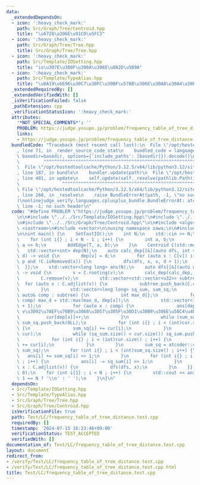 ```yaml
---
data:
  _extendedDependsOn:
  - icon: ':heavy_check_mark:'
    path: Src/Graph/Tree/Centroid.hpp
    title: "\u6728\u306E\u91CD\u5FC3"
  - icon: ':heavy_check_mark:'
    path: Src/Graph/Tree/Tree.hpp
    title: Src/Graph/Tree/Tree.hpp
  - icon: ':heavy_check_mark:'
    path: Src/Template/IOSetting.hpp
    title: "io\u307E\u308F\u308A\u306E\u8A2D\u5B9A"
  - icon: ':heavy_check_mark:'
    path: Src/Template/TypeAlias.hpp
    title: "\u6A19\u6E96\u30C7\u30FC\u30BF\u578B\u306E\u30A8\u30A4\u30EA\u30A2\u30B9"
  _extendedRequiredBy: []
  _extendedVerifiedWith: []
  _isVerificationFailed: false
  _pathExtension: cpp
  _verificationStatusIcon: ':heavy_check_mark:'
  attributes:
    '*NOT_SPECIAL_COMMENTS*': ''
    PROBLEM: https://judge.yosupo.jp/problem/frequency_table_of_tree_distance
    links:
    - https://judge.yosupo.jp/problem/frequency_table_of_tree_distance
  bundledCode: "Traceback (most recent call last):\n  File \"/opt/hostedtoolcache/Python/3.12.5/x64/lib/python3.12/site-packages/onlinejudge_verify/documentation/build.py\"\
    , line 71, in _render_source_code_stat\n    bundled_code = language.bundle(stat.path,\
    \ basedir=basedir, options={'include_paths': [basedir]}).decode()\n          \
    \         ^^^^^^^^^^^^^^^^^^^^^^^^^^^^^^^^^^^^^^^^^^^^^^^^^^^^^^^^^^^^^^^^^^^^^^^^^^^^^^^^^\n\
    \  File \"/opt/hostedtoolcache/Python/3.12.5/x64/lib/python3.12/site-packages/onlinejudge_verify/languages/cplusplus.py\"\
    , line 187, in bundle\n    bundler.update(path)\n  File \"/opt/hostedtoolcache/Python/3.12.5/x64/lib/python3.12/site-packages/onlinejudge_verify/languages/cplusplus_bundle.py\"\
    , line 401, in update\n    self.update(self._resolve(pathlib.Path(included), included_from=path))\n\
    \                ^^^^^^^^^^^^^^^^^^^^^^^^^^^^^^^^^^^^^^^^^^^^^^^^^^^^^^^^^\n \
    \ File \"/opt/hostedtoolcache/Python/3.12.5/x64/lib/python3.12/site-packages/onlinejudge_verify/languages/cplusplus_bundle.py\"\
    , line 260, in _resolve\n    raise BundleErrorAt(path, -1, \"no such header\"\
    )\nonlinejudge_verify.languages.cplusplus_bundle.BundleErrorAt: atcoder/convolution:\
    \ line -1: no such header\n"
  code: "#define PROBLEM \"https://judge.yosupo.jp/problem/frequency_table_of_tree_distance\"\
    \n\n#include \"../../Src/Template/IOSetting.hpp\"\n#include \"../../Src/Graph/Tree/Tree.hpp\"\
    \n#include \"../../Src/Graph/Tree/Centroid.hpp\"\n\n#include <algorithm>\n#include\
    \ <iostream>\n#include <vector>\n\nusing namespace zawa;\n\n#include \"atcoder/convolution\"\
    \n\nint main() {\n    SetFastIO();\n    int N;\n    std::cin >> N;\n    Tree T(N);\n\
    \    for (int i{} ; i < N - 1 ; i++) {\n        int a, b;\n        std::cin >>\
    \ a >> b;\n        AddEdge(T, a, b);\n    }\n    Centroid C(std::move(T));\n \
    \   std::vector<int> dep(N);\n    auto calc_dep{[&](auto dfs, int v, int p, int\
    \ d) -> void {\n        dep[v] = d;\n        for (auto x : C[v]) if ((int)x !=\
    \ p and !C.isRemoved(x)) {\n            dfs(dfs, x, v, d + 1);\n        }\n  \
    \  }};\n    std::vector<long long> ans(N);\n    auto dfs{[&](auto dfs, int v)\
    \ -> void {\n        v = C.rooting(v);\n        calc_dep(calc_dep, v, -1, 0);\n\
    \        C.remove(v);\n        std::vector<std::vector<u32>> subtree;\n      \
    \  for (auto x : C.adjlist(v)) {\n            subtree.push_back(C.component(x));\n\
    \        }\n        std::vector<long long> sq_sum, sum_sq;\n        for (const\
    \ auto& comp : subtree) {\n            int max_d{};\n            for (auto x :\
    \ comp) max_d = std::max(max_d, dep[x]);\n            std::vector<long long> cur(max_d\
    \ + 1);\n            for (auto x : comp) {\n                ans[dep[x]]++; //\
    \ v\u3092\u7AEF\u70B9\u3068\u3057\u305F\u30D1\u30B9\u306E\u5BC4\u4E0E\n      \
    \          cur[dep[x]]++;\n            }\n            while (sum_sq.size() < cur.size())\
    \ sum_sq.push_back(0LL);\n            for (int i{} ; i < (int)cur.size() ; i++)\
    \ {\n                sum_sq[i] += cur[i];\n            }\n            cur = atcoder::convolution_ll(cur,\
    \ cur);\n            while (sq_sum.size() < cur.size()) sq_sum.push_back(0LL);\n\
    \            for (int i{} ; i < (int)cur.size() ; i++) {\n                sq_sum[i]\
    \ += cur[i];\n            }\n        }\n        sum_sq = atcoder::convolution_ll(sum_sq,\
    \ sum_sq);\n        for (int i{} ; i < (int)sum_sq.size() ; i++) {\n         \
    \   ans[i] += sum_sq[i] >> 1;\n        }\n        for (int i{} ; i < (int)sq_sum.size()\
    \ ; i++) {\n            ans[i] -= sq_sum[i] >> 1;\n        }\n        for (auto\
    \ x : C.adjlist(v)) {\n            dfs(dfs, x);\n        }\n    }};\n    dfs(dfs,\
    \ 0);\n    for (int i{1} ; i < N ; i++) {\n        std::cout << ans[i] << (i +\
    \ 1 == N ? '\\n' : ' ');\n    }\n}\n"
  dependsOn:
  - Src/Template/IOSetting.hpp
  - Src/Template/TypeAlias.hpp
  - Src/Graph/Tree/Tree.hpp
  - Src/Graph/Tree/Centroid.hpp
  isVerificationFile: true
  path: Test/LC/frequency_table_of_tree_distance.test.cpp
  requiredBy: []
  timestamp: '2024-07-15 16:23:46+09:00'
  verificationStatus: TEST_ACCEPTED
  verifiedWith: []
documentation_of: Test/LC/frequency_table_of_tree_distance.test.cpp
layout: document
redirect_from:
- /verify/Test/LC/frequency_table_of_tree_distance.test.cpp
- /verify/Test/LC/frequency_table_of_tree_distance.test.cpp.html
title: Test/LC/frequency_table_of_tree_distance.test.cpp
---
```

